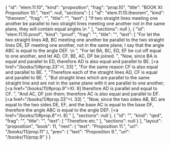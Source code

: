 {
  "id": "elem.11.10",
  "kind": "proposition",
  "frag": "prop.10",
  "title": "BOOK XI: Proposition 10.",
  "text": null,
  "sections": [
    {
      "id": "elem.11.10.theorem",
      "kind": "theorem",
      "frag": "",
      "title": "",
      "text": [
        "If two straight lines meeting one another be parallel to two straight lines meeting one another not in the same plane, they will contain equal angles.\n      "
      ],
      "sections": null
    },
    {
      "id": "elem.11.10.proof",
      "kind": "proof",
      "frag": "",
      "title": "",
      "text": [
        "For let the two straight lines AB, BC meeting one another be parallel to the two straight lines DE, EF meeting one another, not in the same plane; I say that the angle ABC is equal to the angle DEF. \n      ",
        "For let BA, BC, ED, EF be cut off equal to one another, and let AD, CF, BE, AC, DF be joined. ",
        "Now, since BA is equal and parallel to ED, therefore AD is also equal and parallel to BE. [<a href=\"/books/1/#prop.33\">I. 33</a>] ",
        "For the same reason CF is also equal and parallel to BE. ",
        "Therefore each of the straight lines AD, CF is equal and parallel to BE. ",
        "But straight lines which are parallel to the same straight line and are not in the same plane with it are parallel to one another; [<a href=\"/books/11/#prop.9\">XI. 9</a>] therefore AD is parallel and equal to CF. ",
        "And AC, DF join them; therefore AC is also equal and parallel to DF. [<a href=\"/books/1/#prop.33\">I. 33</a>] ",
        "Now, since the two sides AB, BC are equal to the two sides DE, EF, and the base AC is equal to the base DF, therefore the angle ABC is equal to the angle DEF. [<a href=\"/books/1/#prop.8\">I. 8</a>] "
      ],
      "sections": null
    },
    {
      "id": "",
      "kind": "qed",
      "frag": "",
      "title": "",
      "text": [
        "Therefore etc."
      ],
      "sections": null
    }
  ],
  "layout": "proposition",
  "book": 11,
  "next": {
    "text": "Proposition 11.",
    "url": "/books/11/prop.11"
  },
  "prev": {
    "text": "Proposition 9.",
    "url": "/books/11/prop.9"
  }
}
